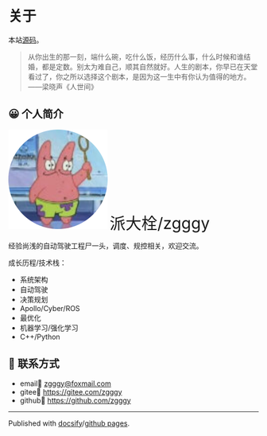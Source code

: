 # 关于

本站[源码](https://github.com/zgggy/zgggy.github.io)。

> 从你出生的那一刻，端什么碗，吃什么饭，经历什么事，什么时候和谁结婚，都是定数。别太为难自己，顺其自然就好。人生的剧本，你早已在天堂看过了，你之所以选择这个剧本，是因为这一生中有你认为值得的地方。——梁晓声《人世间》

## 😀 个人简介

![派大栓](src/paidashuan72.svg ":size=100px") <font size=6>派大栓/zgggy</font>

经验尚浅的自动驾驶工程尸一头，调度、规控相关，欢迎交流。

成长历程/技术栈：

- 系统架构
- 自动驾驶
- 决策规划
- Apollo/Cyber/ROS
- 最优化
- 机器学习/强化学习
- C++/Python

## 💌 联系方式

- email📧 zgggy@foxmail.com
- gitee🤤 https://gitee.com/zgggy
- github🤔 https://github.com/zgggy

---

Published with [docsify](https://docsify.js.org/)/[github pages](https://pages.github.com/).
